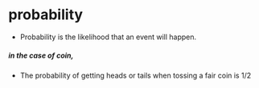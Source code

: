# probability
- Probability is the likelihood that an event will happen.
##### in the case of coin,
- The probability of getting heads or tails when tossing a fair coin is 1/2
